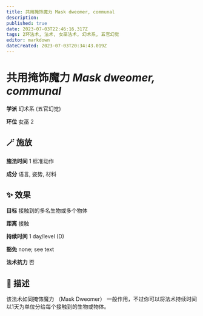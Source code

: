 ```yaml
---
title: 共用掩饰魔力 Mask dweomer, communal
description: 
published: true
date: 2023-07-03T22:46:16.317Z
tags: 2环法术, 法术, 女巫法术, 幻术系, 五官幻觉
editor: markdown
dateCreated: 2023-07-03T20:34:43.019Z
---
```


# **共用掩饰魔力** *Mask dweomer, communal*

**学派** 幻术系 (五官幻觉) 

**环位** 女巫 2

## 🪄 施放

**施法时间** 1 标准动作

**成分** 语言, 姿势, 材料

## ✨ 效果 

**目标** 接触到的多名生物或多个物体 

**距离** 接触  

**持续时间** 1 day/level (D) 

**豁免** none; see text

**法术抗力** 否

## 📖 描述

该法术如同掩饰魔力 （Mask Dweomer） 一般作用，不过你可以将法术持续时间以1天为单位分给每个接触到的生物或物体。
    